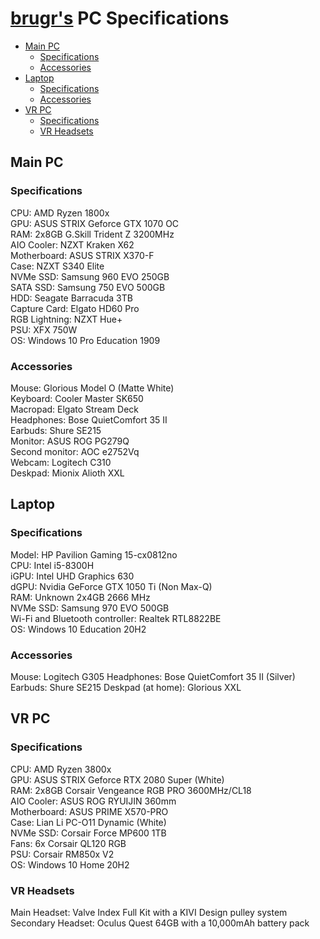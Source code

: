 # [brugr's](https://brugr.github.io) PC Specifications

* [Main PC](#main-pc)
  * [Specifications](#specifications)
  * [Accessories](#accessories)
* [Laptop](#laptop)
  * [Specifications](#specifications-1)
  * [Accessories](#accessories-1)
* [VR PC](#vr-pc)
  * [Specifications](#specifications-2)
  * [VR Headsets](#vr-headsets)

## Main PC

### Specifications

CPU: AMD Ryzen 1800x  
GPU: ASUS STRIX Geforce GTX 1070 OC  
RAM: 2x8GB G.Skill Trident Z 3200MHz  
AIO Cooler: NZXT Kraken X62  
Motherboard: ASUS STRIX X370-F  
Case: NZXT S340 Elite  
NVMe SSD: Samsung 960 EVO 250GB  
SATA SSD: Samsung 750 EVO 500GB  
HDD: Seagate Barracuda 3TB  
Capture Card: Elgato HD60 Pro  
RGB Lightning: NZXT Hue+  
PSU: XFX 750W  
OS: Windows 10 Pro Education 1909

### Accessories

Mouse: Glorious Model O (Matte White)  
Keyboard: Cooler Master SK650  
Macropad: Elgato Stream Deck  
Headphones: Bose QuietComfort 35 II  
Earbuds: Shure SE215  
Monitor: ASUS ROG PG279Q  
Second monitor: AOC e2752Vq  
Webcam: Logitech C310  
Deskpad: Mionix Alioth XXL

## Laptop

### Specifications

Model: HP Pavilion Gaming 15-cx0812no  
CPU: Intel i5-8300H  
iGPU: Intel UHD Graphics 630  
dGPU: Nvidia GeForce GTX 1050 Ti (Non Max-Q)  
RAM: Unknown 2x4GB 2666 MHz  
NVMe SSD: Samsung 970 EVO 500GB  
Wi-Fi and Bluetooth controller: Realtek RTL8822BE  
OS: Windows 10 Education 20H2

### Accessories

Mouse: Logitech G305
Headphones: Bose QuietComfort 35 II (Silver)
Earbuds: Shure SE215
Deskpad (at home): Glorious XXL

## VR PC

### Specifications

CPU: AMD Ryzen 3800x  
GPU: ASUS STRIX Geforce RTX 2080 Super (White)  
RAM: 2x8GB Corsair Vengeance RGB PRO 3600MHz/CL18  
AIO Cooler: ASUS ROG RYUIJIN 360mm  
Motherboard: ASUS PRIME X570-PRO  
Case: Lian Li PC-O11 Dynamic (White)  
NVMe SSD: Corsair Force MP600 1TB  
Fans: 6x Corsair QL120 RGB  
PSU: Corsair RM850x V2  
OS: Windows 10 Home 20H2

### VR Headsets

Main Headset: Valve Index Full Kit with a KIVI Design pulley system  
Secondary Headset: Oculus Quest 64GB with a 10,000mAh battery pack
